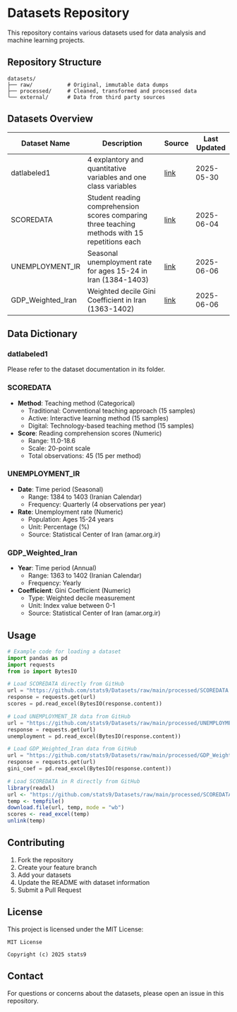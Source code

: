# Datasets Repository

This repository contains various datasets used for data analysis and machine learning projects.

## Repository Structure

```
datasets/
├── raw/           # Original, immutable data dumps
├── processed/     # Cleaned, transformed and processed data
└── external/      # Data from third party sources
```

## Datasets Overview

| Dataset Name | Description | Source | Last Updated |
|--------------|-------------|---------|--------------|
| datlabeled1  | 4 explantory and quantitative variables and one class variables | [link](https://github.com/stats9/Datasets/blob/main/processed/datlabeled1.xlsx) | 2025-05-30 |
| SCOREDATA | Student reading comprehension scores comparing three teaching methods with 15 repetitions each | [link](processed/SCOREDATA.xlsx) | 2025-06-04 |
| UNEMPLOYMENT_IR | Seasonal unemployment rate for ages 15-24 in Iran (1384-1403) | [link](https://amar.org.ir/statistical-information/statid/21889) | 2025-06-06 |
| GDP_Weighted_Iran | Weighted decile Gini Coefficient in Iran (1363-1402) | [link](https://amar.org.ir/statistical-information/statid/21861) | 2025-06-06 |


## Data Dictionary

### datlabeled1
Please refer to the dataset documentation in its folder.

### SCOREDATA
- **Method**: Teaching method (Categorical)
  - Traditional: Conventional teaching approach (15 samples)
  - Active: Interactive learning method (15 samples)
  - Digital: Technology-based teaching method (15 samples)
- **Score**: Reading comprehension scores (Numeric)
  - Range: 11.0-18.6
  - Scale: 20-point scale
  - Total observations: 45 (15 per method)

### UNEMPLOYMENT_IR
- **Date**: Time period (Seasonal)
  - Range: 1384 to 1403 (Iranian Calendar)
  - Frequency: Quarterly (4 observations per year)
- **Rate**: Unemployment rate (Numeric)
  - Population: Ages 15-24 years
  - Unit: Percentage (%)
  - Source: Statistical Center of Iran (amar.org.ir)
  
### GDP_Weighted_Iran
- **Year**: Time period (Annual)
  - Range: 1363 to 1402 (Iranian Calendar)
  - Frequency: Yearly
- **Coefficient**: Gini Coefficient (Numeric)
  - Type: Weighted decile measurement
  - Unit: Index value between 0-1
  - Source: Statistical Center of Iran (amar.org.ir)
## Usage

```python
# Example code for loading a dataset
import pandas as pd
import requests
from io import BytesIO

# Load SCOREDATA directly from GitHub
url = "https://github.com/stats9/Datasets/raw/main/processed/SCOREDATA.xlsx"
response = requests.get(url)
scores = pd.read_excel(BytesIO(response.content))
```

```python
# Load UNEMPLOYMENT_IR data from GitHub
url = "https://github.com/stats9/Datasets/raw/main/processed/UNEMPLOYMENT_IR.xlsx"
response = requests.get(url)
unemployment = pd.read_excel(BytesIO(response.content))
```

```python
# Load GDP_Weighted_Iran data from GitHub
url = "https://github.com/stats9/Datasets/raw/main/processed/GDP_Weighted_Iran.xlsx"
response = requests.get(url)
gini_coef = pd.read_excel(BytesIO(response.content))
```



```r
# Load SCOREDATA in R directly from GitHub
library(readxl)
url <- "https://github.com/stats9/Datasets/raw/main/processed/SCOREDATA.xlsx"
temp <- tempfile()
download.file(url, temp, mode = "wb")
scores <- read_excel(temp)
unlink(temp)
```

## Contributing

1. Fork the repository
2. Create your feature branch
3. Add your datasets
4. Update the README with dataset information
5. Submit a Pull Request

## License

This project is licensed under the MIT License:

```
MIT License

Copyright (c) 2025 stats9
```

## Contact

For questions or concerns about the datasets, please open an issue in this repository.